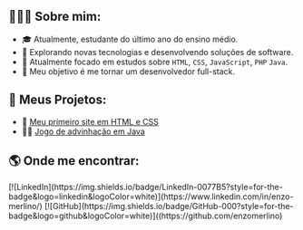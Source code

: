 ## 👨🏻‍🎓 Sobre mim:
- 🎓 Atualmente, estudante do último ano do ensino médio.
- 🚀 Explorando novas tecnologias e desenvolvendo soluções de software.
- 📌 Atualmente focado em estudos sobre `HTML`, `CSS`, `JavaScript`, `PHP` `Java`.
- 🎯 Meu objetivo é me tornar um desenvolvedor full-stack.

## 📁 Meus Projetos:
- 📖 [Meu primeiro site em HTML e CSS](https://github.com/enzomerlino/primeiro-site/)
- 👨‍💻 [Jogo de advinhação em Java](https://github.com/enzomerlino/jogo-advinha)

## 🌎 Onde me encontrar:
<p align="left">
  [![LinkedIn](https://img.shields.io/badge/LinkedIn-0077B5?style=for-the-badge&logo=linkedin&logoColor=white)](https://www.linkedin.com/in/enzo-merlino/)
  [![GitHub](https://img.shields.io/badge/GitHub-000?style=for-the-badge&logo=github&logoColor=white)]((https://github.com/enzomerlino)
</p>
